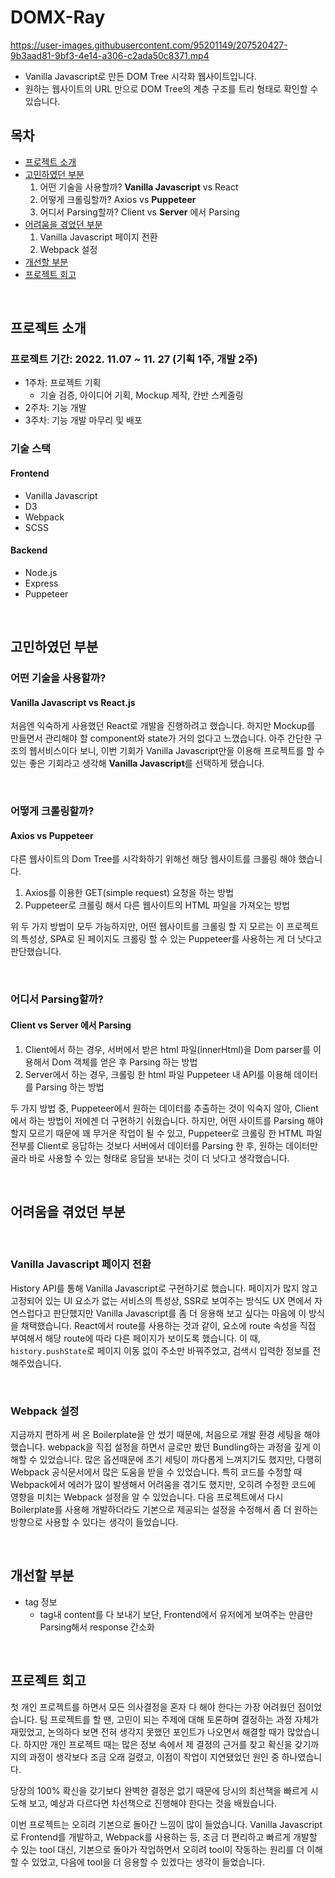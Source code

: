 # DOMX-Ray
https://user-images.githubusercontent.com/95201149/207520427-9b3aad81-9bf3-4e14-a306-c2ada50c8371.mp4
- Vanilla Javascript로 만든 DOM Tree 시각화 웹사이트입니다.
- 원하는 웹사이트의 URL 만으로 DOM Tree의 계층 구조를 트리 형태로 확인할 수 있습니다.

## 목차

- [프로젝트 소개](#프로젝트-소개)
- [고민하였던 부분](#고민하였던-부분)
  1. 어떤 기술을 사용할까? **Vanilla Javascript** vs React
  2. 어떻게 크롤링할까? Axios vs **Puppeteer**
  3. 어디서 Parsing할까? Client vs **Server** 에서 Parsing
- [어려움을 겪었던 부분](#어려움을-겪었던-부분)
  1. Vanilla Javascript 페이지 전환
  2. Webpack 설정
- [개선할 부분](#개선할-부분)
- [프로젝트 회고](#프로젝트-회고)

<br>

## **프로젝트 소개**

### **프로젝트 기간: 2022. 11.07 ~ 11. 27 (기획 1주, 개발 2주)**

- 1주차: 프로젝트 기획
  - 기술 검증, 아이디어 기획, Mockup 제작, 칸반 스케줄링
- 2주차: 기능 개발
- 3주차: 기능 개발 마무리 및 배포

### **기술 스택**
#### Frontend
- Vanilla Javascript
- D3
- Webpack
- SCSS

#### Backend
- Node.js
- Express
- Puppeteer

<br>

## **고민하였던 부분**

### **어떤 기술을 사용할까?**

#### **Vanilla Javascript** vs React.js

처음엔 익숙하게 사용했던 React로 개발을 진행하려고 했습니다. 하지만 Mockup를 만들면서 관리해야 할 component와 state가 거의 없다고 느꼈습니다. 아주 간단한 구조의 웹서비스이다 보니, 이번 기회가 Vanilla Javascript만을 이용해 프로젝트를 할 수 있는 좋은 기회라고 생각해 **Vanilla Javascript**를 선택하게 됐습니다.

<br>

### **어떻게 크롤링할까?**

#### Axios vs **Puppeteer**

다른 웹사이트의 Dom Tree를 시각화하기 위해선 해당 웹사이트를 크롤링 해야 했습니다.

1. Axios를 이용한 GET(simple request) 요청을 하는 방법
2. Puppeteer로 크롤링 해서 다른 웹사이트의 HTML 파일을 가져오는 방법

위 두 가지 방법이 모두 가능하지만, 어떤 웹사이트를 크롤링 할 지 모르는 이 프로젝트의 특성상, SPA로 된 페이지도 크롤링 할 수 있는 Puppeteer를 사용하는 게 더 낫다고 판단했습니다.

<br>

### **어디서 Parsing할까?**

#### Client vs **Server** 에서 **Parsing**

1. Client에서 하는 경우, 서버에서 받은 html 파일(innerHtml)을 Dom parser를 이용해서 Dom 객체를 얻은 후 Parsing 하는 방법
2. Server에서 하는 경우, 크롤링 한 html 파일 Puppeteer 내 API를 이용해 데이터를 Parsing 하는 방법

두 가지 방법 중, Puppeteer에서 원하는 데이터를 추출하는 것이 익숙지 않아, Client에서 하는 방법이 저에겐 더 구현하기 쉬웠습니다. 하지만, 어떤 사이트를 Parsing 해야 할지 모르기 때문에 꽤 무거운 작업이 될 수 있고, Puppeteer로 크롤링 한 HTML 파일 전부를 Client로 응답하는 것보다 서버에서 데이터를 Parsing 한 후, 원하는 데이터만 골라 바로 사용할 수 있는 형태로 응답을 보내는 것이 더 낫다고 생각했습니다.

<br>

## **어려움을 겪었던 부분**

<br>

### Vanilla Javascript 페이지 전환

History API를 통해 Vanilla Javascript로 구현하기로 했습니다. 페이지가 많지 않고 고정되어 있는 UI 요소가 없는 서비스의 특성상, SSR로 보여주는 방식도 UX 면에서 자연스럽다고 판단했지만 Vanilla Javascript를 좀 더 응용해 보고 싶다는 마음에 이 방식을 채택했습니다.
React에서 route를 사용하는 것과 같이, 요소에 route 속성을 직접 부여해서 해당 route에 따라 다른 페이지가 보이도록 했습니다. 이 때, `history.pushState`로 페이지 이동 없이 주소만 바꿔주었고, 검색시 입력한 정보를 전해주었습니다.

<br>

### Webpack 설정

지금까지 편하게 써 온 Boilerplate을 안 썼기 때문에, 처음으로 개발 환경 세팅을 해야했습니다. webpack을 직접 설정을 하면서 글로만 봤던 Bundling하는 과정을 깊게 이해할 수 있었습니다. 많은 옵션때문에 초기 세팅이 까다롭게 느껴지기도 했지만, 다행히 Webpack 공식문서에서 많은 도움을 받을 수 있었습니다.
특히 코드를 수정할 때 Webpack에서 에러가 많이 발생해서 어려움을 겪기도 했지만, 오히려 수정한 코드에 영향을 미치는 Webpack 설정을 알 수 있었습니다. 다음 프로젝트에서 다시 Boilerplate를 사용해 개발하더라도 기본으로 제공되는 설정을 수정해서 좀 더 원하는 방향으로 사용할 수 있다는 생각이 들었습니다.

<br>

## **개선할 부분**
- tag 정보
  - tag내 content를 다 보내기 보단, Frontend에서 유저에게 보여주는 만큼만 Parsing해서 response 간소화

<br>

## **프로젝트 회고**

첫 개인 프로젝트를 하면서 모든 의사결정을 혼자 다 해야 한다는 가장 어려웠던 점이었습니다. 팀 프로젝트를 할 땐, 고민이 되는 주제에 대해 토론하며 결정하는 과정 자체가 재밌었고, 논의하다 보면 전혀 생각지 못했던 포인트가 나오면서 해결할 때가 많았습니다. 하지만 개인 프로젝트 때는 많은 정보 속에서 제 결정의 근거를 찾고 확신을 갖기까지의 과정이 생각보다 조금 오래 걸렸고, 이점이 작업이 지연됐었던 원인 중 하나였습니다.

당장의 100% 확신을 갖기보다 완벽한 결정은 없기 때문에 당시의 최선책을 빠르게 시도해 보고, 예상과 다르다면 차선책으로 진행해야 한다는 것을 배웠습니다.

이번 프로젝트는 오히려 기본으로 돌아간 느낌이 많이 들었습니다. Vanilla Javascript로 Frontend를 개발하고, Webpack를 사용하는 등, 조금 더 편리하고 빠르게 개발할 수 있는 tool 대신, 기본으로 돌아가 작업하면서 오히려 tool이 작동하는 원리를 더 이해할 수 있었고, 다음에 tool을 더 응용할 수 있겠다는 생각이 들었습니다.
